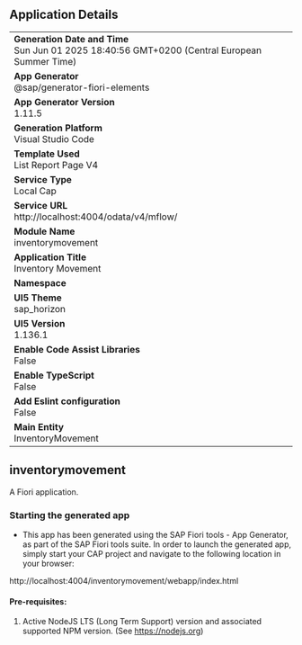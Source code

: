 ## Application Details
|               |
| ------------- |
|**Generation Date and Time**<br>Sun Jun 01 2025 18:40:56 GMT+0200 (Central European Summer Time)|
|**App Generator**<br>@sap/generator-fiori-elements|
|**App Generator Version**<br>1.11.5|
|**Generation Platform**<br>Visual Studio Code|
|**Template Used**<br>List Report Page V4|
|**Service Type**<br>Local Cap|
|**Service URL**<br>http://localhost:4004/odata/v4/mflow/
|**Module Name**<br>inventorymovement|
|**Application Title**<br>Inventory Movement|
|**Namespace**<br>|
|**UI5 Theme**<br>sap_horizon|
|**UI5 Version**<br>1.136.1|
|**Enable Code Assist Libraries**<br>False|
|**Enable TypeScript**<br>False|
|**Add Eslint configuration**<br>False|
|**Main Entity**<br>InventoryMovement|

## inventorymovement

A Fiori application.

### Starting the generated app

-   This app has been generated using the SAP Fiori tools - App Generator, as part of the SAP Fiori tools suite.  In order to launch the generated app, simply start your CAP project and navigate to the following location in your browser:

http://localhost:4004/inventorymovement/webapp/index.html

#### Pre-requisites:

1. Active NodeJS LTS (Long Term Support) version and associated supported NPM version.  (See https://nodejs.org)



